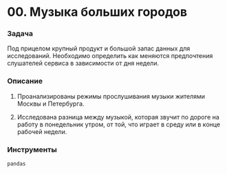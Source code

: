 # 00. Музыка больших городов

### Задача

Под прицелом крупный продукт и большой запас данных для исследований. Необходимо определить как меняются предпочтения слушателей сервиса в зависимости от дня недели.

### Описание

1. Проанализированы режимы прослушивания музыки жителями Москвы и Петербурга.

2. Исследована разница между музыкой, которая звучит по дороге на работу в понедельник утром, от той, что играет в среду или в конце рабочей недели.

### Инструменты

`pandas`
